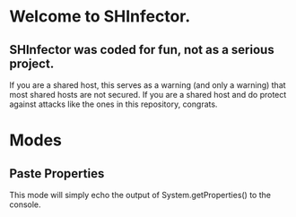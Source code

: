 # Welcome to SHInfector. 
## SHInfector was coded for fun, not as a serious project.
If you are a shared host, this serves as a warning (and only a warning) that most shared hosts are not secured.
If you are a shared host and do protect against attacks like the ones in this repository, congrats.

# Modes
## Paste Properties
This mode will simply echo the output of System.getProperties() to the console.